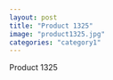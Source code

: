 ```yaml
---
layout: post
title: "Product 1325"
image: "product1325.jpg"
categories: "category1"
---
```

Product 1325
